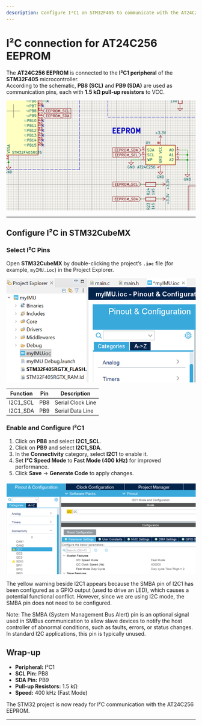 ```yaml
---
description: Configure I²C1 on STM32F405 to communicate with the AT24C256 EEPROM
---
```


# I²C connection for AT24C256 EEPROM

The **AT24C256 EEPROM** is connected to the **I²C1 peripheral** of the **STM32F405** microcontroller.  
According to the schematic, **PB8 (SCL)** and **PB9 (SDA)** are used as communication pins, each with **1.5 kΩ pull-up resistors** to VCC.

![Connection of AT24C256](image/data-receiving/1759898665025.png)

---

## Configure I²C in STM32CubeMX

### Select I²C Pins

Open **STM32CubeMX** by double-clicking the project’s **`.ioc`** file (for example, `myIMU.ioc`) in the Project Explorer.

![Click *.ioc file to open CubeMX](image/i2c-configuration/1759899172053.png)

| Function | Pin | Description |
|-----------|-----|-------------|
| I2C1_SCL  | PB8 | Serial Clock Line |
| I2C1_SDA  | PB9 | Serial Data Line |


### Enable and Configure I²C1

1. Click on **PB8** and select **I2C1_SCL**.  
2. Click on **PB9** and select **I2C1_SDA**.  
3. In the **Connectivity** category, select **I2C1** to enable it.  
4. Set **I²C Speed Mode** to **Fast Mode (400 kHz)** for improved performance.  
5. Click **Save** → **Generate Code** to apply changes.

![Configure I2C1](image/i2c-configuration/1759899823698.png)

The yellow warning beside I2C1 appears because the SMBA pin of I2C1 has been configured as a GPIO output (used to drive an LED), which causes a potential functional conflict. However, since we are using I2C mode, the SMBA pin does not need to be configured.

Note: The SMBA (System Management Bus Alert) pin is an optional signal used in SMBus communication to allow slave devices to notify the host controller of abnormal conditions, such as faults, errors, or status changes. In standard I2C applications, this pin is typically unused.



## Wrap-up

- **Peripheral:** I²C1  
- **SCL Pin:** PB8  
- **SDA Pin:** PB9  
- **Pull-up Resistors:** 1.5 kΩ  
- **Speed:** 400 kHz (Fast Mode)

The STM32 project is now ready for I²C communication with the AT24C256 EEPROM.

---
